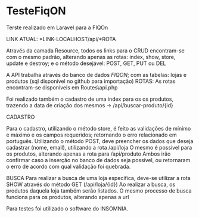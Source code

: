 # TesteFiqON
Terste realizado em Laravel para a FIQOn

LINK ATUAL: *LINK-LOCALHOST/api/*ROTA

Através da camada Resource, todos os links para o CRUD encontram-se com o mesmo padrão, alterando apenas as rotas: index, show, store, update e destroy; e o método desejável: POST, GET, PUT ou DEL

A API trabalha através do banco de dados *FIQON*; com as tabelas: lojas e produtos (sql disponível no github para importação)
ROTAS:
As rotas encontram-se disponíveis em Routes\api.php

Foi realizado também o cadastro de uma index para os os produtos, trazendo a data de criação dos mesmos -> /api/buscar-produto/{id}

CADASTRO

Para o cadastro, utilizando o método store, é feito as validações de mínimo e máximo e os campos requeridos; retornando o erro relacionado em português.
Utilizando o método POST, deve preencher os dados que deseja cadastrar (nome, email), utilizando a rota /api/loja
O mesmo é possível para os produtos, alterando apenas a rota para /api/produto
Ambos irão confirmar caso a inserção no banco de dados seja possível, ou retornaram o erro de acordo com qual validação foi quebrada.

BUSCA
Para realizar a busca de uma loja específica, deve-se utilizar a rota SHOW através do método GET (/api/loja/{id})
Ao realizar a busca, os produtos daquela loja também serão listados.
O mesmo processo de busca funciona para os produtos, alterando apenas a url


Para testes foi utilizado o software do INSOMNIA. 
